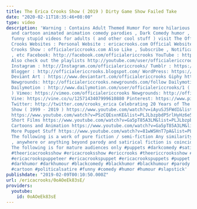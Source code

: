 ```yaml
---
title: The Erica Crooks Show ( 2019 ) Dirty Game Show Failed Take
date: "2020-02-11T18:35:46+08:00"
type: video
description: 'Warning : Contains Adult Themed Humor For more hilarious puppet comedy
  and cartoon animated animation comedy parodies , Dark Comedy humor , satires and
  funny stupid videos for adults ( and other cool stuff ) visit The Official Erica
  Crooks Websites : Personal Website : ericacrooks.com Official Website for The Erica
  Crooks Show : officialericcrooks.com Also Like , Subscribe , Notification Bell thingy
  , etc Facebook: http://facebook.com/officialericcrooks YouTube : http://youtube.com/user/officialericcrooks/videos
  Also check out the playlists http://youtube.com/user/officialericcrooks/playlists
  Instagram : http://Instagram.com/officialericcrooks/ Tumblr : https://officialericcrooks.tumblr.com/
  Blogger : http://officialericcrooks.blogspot.com/ WordPress: https://officialericcrooks.wordpress.com
  Deviant Art : https://www.deviantart.com/officialericcrooks Giphy https://giphy.com/channel/ericacrooks
  Newgrounds: http://officialericcrooks.newgrounds.com/follow Dailymotion : https://www.dailymotion.com/officialericcrooks1
  Dailymotion : http://www.dailymotion.com/user/officialericcrooks/1 ( old account
  ) Vimeo: https://vimeo.com/officialericcrooks Newgrounds: http://officialericcrooks.newgrounds.com
  Vine: https://vine.co/u/1257143407999610880 Pinterest: https://www.pinterest.com/officialec1/
  Twitter: http://twitter.com/crooks_erica Celebrating 20 Years of The Erica Crooks
  Show ( 1999 - 2019 ) https://www.youtube.com/watch?v=iAyuSJ5FWdI&list=PLJLbzpbdP5rlZadbTcja_61CDqfMZdngC
  https://www.youtube.com/watch?v=PSzCQEsxnKE&list=PLJLbzpbdP5rlHyHz6e50XDk6UuQ5mi_8R
  Short Films https://www.youtube.com/watch?v=Ga5pT85A3LM&list=PLJLbzpbdP5rnQ4F0a9BOFEZ0OvvSK_ygK
  Cartoons and Animation https://www.youtube.com/watch?v=Ga5pT85A3LM&list=PLJLbzpbdP5rm3Uof6NGtpgWsClgkO2wDT
  More Puppet Stuff https://www.youtube.com/watch?v=81wWSHnT7pA&list=PLJLbzpbdP5rk29aoKHfNFv_8g5gTSYRqq
  The following is a work of pure fiction / semi-fiction Any similarity to anyone
  , anywhere or anything beyond parody and satirical fiction is coincidental and unintentional
  The following is for mature audiences only #puppets #darkcomedy #satire #ericacrooks
  #theericacrooksshow #ericacrooksshow #ericcrooks #theericcrooksshow #ericcrooksshow
  #ericacrookspuppeteer #ericacrookspuppet #ericacrookspuppets #puppet #puppetry #adultpuppetry
  #darkhumor #darkhumour #blackcomedy #blackhumor #blackhumour #parody #parodies #cartoons
  #cartoon #politicalsatire #funny #comedy #humor #humour #slapstick'
publishdate: "2019-02-09T00:10:50.000Z"
url: /ericacrooks/0oAOeEk83sE/
providers:
  youtube:
    id: 0oAOeEk83sE
---
```

